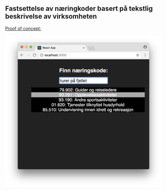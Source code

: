 ## Fastsettelse av næringkoder basert på tekstlig beskrivelse av virksomheten

[Proof of concept:](http://35.190.180.186) 

![alt text](screenshot.png "Title")
